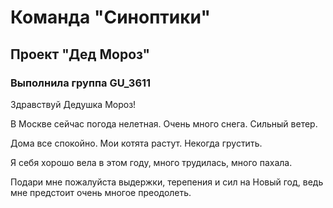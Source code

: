 # Команда "Синоптики"
## Проект "Дед Мороз"
### Выполнила группа GU_3611

Здравствуй Дедушка Мороз!

В Москве сейчас погода нелетная. Очень много снега. Сильный ветер.

Дома все спокойно. Мои котята растут. Некогда грустить.

Я себя хорошо вела в этом году, много трудилась, много пахала.

Подари мне пожалуйста выдержки, терепения и сил на Новый год, ведь мне предстоит очень многое преодолеть.